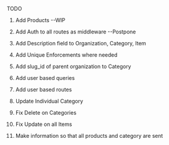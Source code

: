 TODO
1. Add Products --WIP
2. Add Auth to all routes as middleware --Postpone
3. Add Description field to Organization, Category, Item
4. Add Unique Enforcements where needed
5. Add slug_id of parent organization to Category
6. Add user based queries
7. Add user based routes
8. Update Individual Category


1. Fix Delete on Categories
2. Fix Update on all Items
3. Make information so that all products and category are sent
